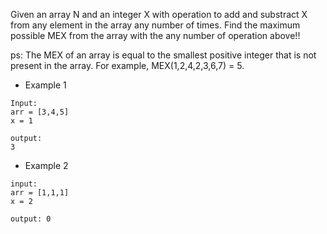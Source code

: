 Given an array N and an integer X with operation to add and substract X from any element in the array any number of times. 
Find the maximum possible MEX from the array with the any number of operation above!!


ps: The MEX of an array is equal to the smallest positive integer that is not present in the array. For example, MEX(1,2,4,2,3,6,7) = 5.

    
- Example 1
```
Input:
arr = [3,4,5]
x = 1

output:
3
```

- Example 2
```
input:
arr = [1,1,1]
x = 2

output: 0
```

